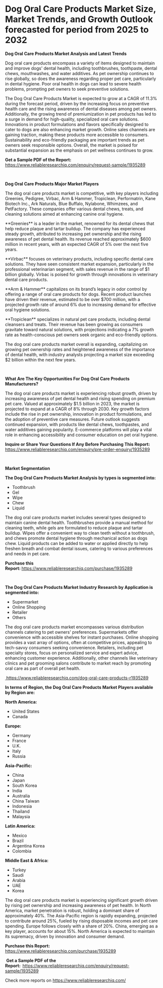 <p><h1>Dog Oral Care Products Market Size, Market Trends, and Growth Outlook forecasted for period from 2025 to 2032</h1></p><p><strong>Dog Oral Care Products Market Analysis and Latest Trends</strong></p>
<p><p>Dog oral care products encompass a variety of items designed to maintain and improve dogs' dental health, including toothbrushes, toothpaste, dental chews, mouthwashes, and water additives. As pet ownership continues to rise globally, so does the awareness regarding proper pet care, particularly in dental hygiene. Poor oral health in dogs can lead to severe health problems, prompting pet owners to seek preventive solutions.</p><p>The Dog Oral Care Products Market is expected to grow at a CAGR of 11.3% during the forecast period, driven by the increasing focus on preventive health care and the rising awareness of dental diseases among pet owners. Additionally, the growing trend of premiumization in pet products has led to a surge in demand for high-quality, specialized oral care solutions. Innovations in product formulations and flavors specifically designed to cater to dogs are also enhancing market growth. Online sales channels are gaining traction, making these products more accessible to consumers. Sustainability and eco-friendly packaging are important trends as pet owners seek responsible options. Overall, the market is poised for substantial expansion as the emphasis on pet wellness continues to grow.</p></p>
<p><strong>Get a Sample PDF of the Report:&nbsp;</strong> <a href="https://www.reliableresearchiq.com/enquiry/request-sample/1935289?utm_campaign=3123&utm_medium=2&utm_source=Github&utm_content=ia&utm_term=04042025&utm_id=dog-oral-care-products">https://www.reliableresearchiq.com/enquiry/request-sample/1935289</a></p>
<p>&nbsp;</p>
<p><strong>Dog Oral Care Products Major Market Players</strong></p>
<p><p>The dog oral care products market is competitive, with key players including Greenies, Pedigree, Virbac, Arm & Hammer, Tropiclean, Performatrin, Kane Biotech Inc., Ark Naturals, Blue Buffalo, Nylabone, Whimzees, and PetFactory. These companies offer various dental chews, treats, and cleaning solutions aimed at enhancing canine oral hygiene.</p><p>**Greenies** is a leader in the market, renowned for its dental chews that help reduce plaque and tartar buildup. The company has experienced steady growth, attributed to increasing pet ownership and the rising awareness of pet dental health. Its revenue reached approximately $600 million in recent years, with an expected CAGR of 5% over the next five years.</p><p>**Virbac** focuses on veterinary products, including specific dental care solutions. They have seen consistent market expansion, particularly in the professional veterinarian segment, with sales revenue in the range of $1 billion globally. Virbac is poised for growth through innovations in veterinary dental care products.</p><p>**Arm & Hammer** capitalizes on its brand’s legacy in odor control by offering a range of oral care products for dogs. Recent product launches have driven their revenue, estimated to be over $700 million, with a projected growth rate of around 6% due to increasing demand for effective oral hygiene solutions.</p><p>**Tropiclean** specializes in natural pet care products, including dental cleansers and treats. Their revenue has been growing as consumers gravitate toward natural solutions, with projections indicating a 7% growth rate as health-conscious pet owners seek organic and eco-friendly options.</p><p>The dog oral care products market overall is expanding, capitalizing on growing pet ownership rates and heightened awareness of the importance of dental health, with industry analysts projecting a market size exceeding $2 billion within the next few years.</p></p>
<p>&nbsp;</p>
<p><strong>What Are The Key Opportunities For Dog Oral Care Products Manufacturers?</strong></p>
<p><p>The dog oral care products market is experiencing robust growth, driven by increasing awareness of pet dental health and rising spending on premium pet care. Valued at approximately $1.5 billion in 2023, the market is projected to expand at a CAGR of 8% through 2030. Key growth factors include the rise in pet ownership, innovation in product formulations, and the adoption of preventive care measures. Future outlook suggests continued expansion, with products like dental chews, toothpastes, and water additives gaining popularity. E-commerce platforms will play a vital role in enhancing accessibility and consumer education on pet oral hygiene.</p></p>
<p><strong>Inquire or Share Your Questions If Any Before Purchasing This Report:</strong> <a href="https://www.reliableresearchiq.com/enquiry/pre-order-enquiry/1935289?utm_campaign=3123&utm_medium=2&utm_source=Github&utm_content=ia&utm_term=04042025&utm_id=dog-oral-care-products">https://www.reliableresearchiq.com/enquiry/pre-order-enquiry/1935289</a></p>
<p>&nbsp;</p>
<p><strong>Market Segmentation</strong></p>
<p><strong>The Dog Oral Care Products Market Analysis by types is segmented into:</strong></p>
<p><ul><li>Toothbrush</li><li>Gel</li><li>Wipe</li><li>Chew</li><li>Liquid</li></ul></p>
<p><p>The dog oral care products market includes several types designed to maintain canine dental health. Toothbrushes provide a manual method for cleaning teeth, while gels are formulated to reduce plaque and tartar buildup. Wipes offer a convenient way to clean teeth without a toothbrush, and chews promote dental hygiene through mechanical action as dogs chew. Liquid products can be added to water or applied directly to help freshen breath and combat dental issues, catering to various preferences and needs in pet care.</p></p>
<p><strong>Purchase this Report:&nbsp;</strong><a href="https://www.reliableresearchiq.com/purchase/1935289?utm_campaign=3123&utm_medium=2&utm_source=Github&utm_content=ia&utm_term=04042025&utm_id=dog-oral-care-products">https://www.reliableresearchiq.com/purchase/1935289</a></p>
<p>&nbsp;</p>
<p><strong>The Dog Oral Care Products Market Industry Research by Application is segmented into:</strong></p>
<p><ul><li>Supermarket</li><li>Online Shopping</li><li>Retailer</li><li>Others</li></ul></p>
<p><p>The dog oral care products market encompasses various distribution channels catering to pet owners' preferences. Supermarkets offer convenience with accessible shelves for instant purchases. Online shopping provides a vast array of options, often at competitive prices, appealing to tech-savvy consumers seeking convenience. Retailers, including pet specialty stores, focus on personalized service and expert advice, enhancing customer experience. Additionally, other channels like veterinary clinics and pet grooming salons contribute to market reach by promoting oral care as part of overall pet health.</p></p>
<p><a href="https://www.reliableresearchiq.com/dog-oral-care-products-r1935289?utm_campaign=3123&utm_medium=2&utm_source=Github&utm_content=ia&utm_term=04042025&utm_id=dog-oral-care-products">&nbsp;https://www.reliableresearchiq.com/dog-oral-care-products-r1935289</a></p>
<p><strong>In terms of Region, the Dog Oral Care Products Market Players available by Region are:</strong></p>
<p>
    <p> <strong> North America: </strong>
        <ul>
            <li>United States</li>
            <li>Canada</li>
        </ul>
        </p> 
    <p> <strong> Europe: </strong>
        <ul>
            <li>Germany</li>
            <li>France</li>
            <li>U.K.</li>
            <li>Italy</li>
            <li>Russia</li>
        </ul>
        </p> 
    <p> <strong> Asia-Pacific: </strong>
        <ul>
            <li>China</li>
            <li>Japan</li>
            <li>South Korea</li>
            <li>India</li>
            <li>Australia</li>
            <li>China Taiwan</li>
            <li>Indonesia</li>
            <li>Thailand</li>
            <li>Malaysia</li>
        </ul>
        </p> 
    <p> <strong> Latin America: </strong>
        <ul>
            <li>Mexico</li>
            <li>Brazil</li>
            <li>Argentina Korea</li>
            <li>Colombia</li>
        </ul>
        </p> 
    <p> <strong> Middle East & Africa: </strong>
        <ul>
            <li>Turkey</li>
            <li>Saudi</li>
            <li>Arabia</li>
            <li>UAE</li>
            <li>Korea</li>
        </ul>
    </p>
    </p>
<p><p>The dog oral care products market is experiencing significant growth driven by rising pet ownership and increasing awareness of pet health. In North America, market penetration is robust, holding a dominant share of approximately 40%. The Asia-Pacific region is rapidly expanding, projected to contribute around 25%, fueled by rising disposable incomes and pet care spending. Europe follows closely with a share of 20%. China, emerging as a key player, accounts for about 15%. North America is expected to maintain its supremacy, driven by innovation and consumer demand.</p></p>
<p><strong>Purchase this Report: </strong><a href="https://www.reliableresearchiq.com/purchase/1935289?utm_campaign=3123&utm_medium=2&utm_source=Github&utm_content=ia&utm_term=04042025&utm_id=dog-oral-care-products">https://www.reliableresearchiq.com/purchase/1935289</a></p>
<p>&nbsp;<strong>Get a Sample PDF of the Report:&nbsp;&nbsp;</strong><a href="https://www.reliableresearchiq.com/enquiry/request-sample/1935289?utm_campaign=3123&utm_medium=2&utm_source=Github&utm_content=ia&utm_term=04042025&utm_id=dog-oral-care-products">https://www.reliableresearchiq.com/enquiry/request-sample/1935289</a></p>
<p><strong></strong></p>
<p>Check more reports on <a href="https://www.reliableresearchiq.com/?utm_campaign=3123&utm_medium=2&utm_source=Github&utm_content=ia&utm_term=04042025&utm_id=dog-oral-care-products">https://www.reliableresearchiq.com/</a></p>